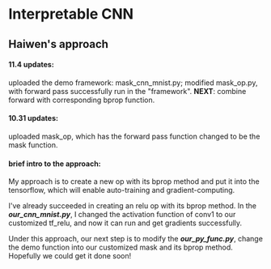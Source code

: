 # Interpretable CNN
## Haiwen's approach


#### 11.4 updates: 
uploaded the demo framework: mask_cnn_mnist.py; modified mask_op.py, with forward pass successfully run in the "framework".  __NEXT__: combine forward with corresponding bprop function.
#### 10.31 updates: 
uploaded mask_op, which has the forward pass function changed to be the mask function.

#### brief intro to the approach:
My approach is to create a new op with its bprop method and put it into the tensorflow, which will enable auto-training and gradient-computing.

I've already succeeded in creating an relu op with its bprop method. In the ***our_cnn_mnist.py***, I changed the activation function of conv1 to our customized tf_relu, and now it can run and get gradients successfully.

Under this approach, our next step is to modify the ***our_py_func.py***, change the demo function into our customized mask and its bprop method. Hopefully we could get it done soon!

